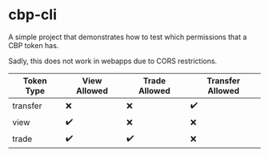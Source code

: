# cbp-cli

A simple project that demonstrates how to test which permissions that
a CBP token has.

Sadly, this does not work in webapps due to CORS restrictions.

| Token Type | View Allowed | Trade Allowed | Transfer Allowed |
|------------|--------------|---------------|------------------|
| transfer   | :x:          | :x:           | :heavy_check_mark: |
| view       | :heavy_check_mark: | :x: | :x: |
| trade      | :heavy_check_mark: | :heavy_check_mark: | :x: |
